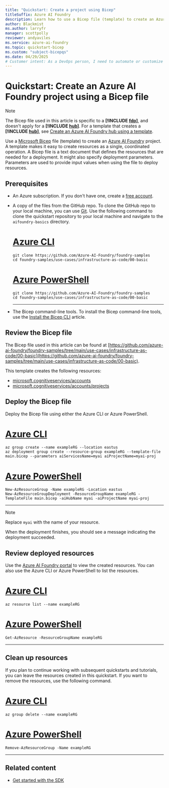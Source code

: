 ```yaml
---
title: "Quickstart: Create a project using Bicep"
titleSuffix: Azure AI Foundry
description: Learn how to use a Bicep file (template) to create an Azure AI Foundry project in your Azure subscription.
author: Blackmist
ms.author: larryfr
manager: scottpolly
reviewer: andyaviles
ms.service: azure-ai-foundry
ms.topic: quickstart-bicep
ms.custom: "subject-bicepqs"
ms.date: 04/29/2025
# Customer intent: As a DevOps person, I need to automate or customize the creation of a hub by using templates.
---
```


# Quickstart: Create an Azure AI Foundry project using a Bicep file

> [!NOTE]
> The Bicep file used in this article is specific to a **[!INCLUDE [fdp](../includes/fdp-project-name.md)]**, and doesn't apply for a **[!INCLUDE [hub](../includes/hub-project-name.md)]**. For a template that creates a **[!INCLUDE [hub](../includes/hub-project-name.md)]**, see [Create an Azure AI Foundry hub using a template](create-azure-ai-hub-template.md).

Use a [Microsoft Bicep](/azure/azure-resource-manager/bicep/overview) file (template) to create an [Azure AI Foundry](https://ai.azure.com) project. A template makes it easy to create resources as a single, coordinated operation. A Bicep file is a text document that defines the resources that are needed for a deployment. It might also specify deployment parameters. Parameters are used to provide input values when using the file to deploy resources.

## Prerequisites

- An Azure subscription. If you don't have one, create a [free account](https://azure.microsoft.com/free/).

- A copy of the files from the GitHub repo. To clone the GitHub repo to your local machine, you can use [Git](https://git-scm.com/). Use the following command to clone the quickstart repository to your local machine and navigate to the `aifoundry-basics` directory.

    # [Azure CLI](#tab/cli)

    ```azurecli
    git clone https://github.com/Azure-AI-Foundry/foundry-samples
    cd foundry-samples/use-cases/infrastructure-as-code/00-basic
    ```

    # [Azure PowerShell](#tab/powershell)

    ```azurepowershell
    git clone https://github.com/Azure-AI-Foundry/foundry-samples
    cd foundry-samples/use-cases/infrastructure-as-code/00-basic
    ```

    ---

- The Bicep command-line tools. To install the Bicep command-line tools, use the [Install the Bicep CLI](/azure/azure-resource-manager/bicep/install) article.

## Review the Bicep file

The Bicep file used in this article can be found at [https://github.com/azure-ai-foundry/foundry-samples/tree/main/use-cases/infrastructure-as-code/00-basic](https://github.com/azure-ai-foundry/foundry-samples/tree/main/use-cases/infrastructure-as-code/00-basic).

This template creates the following resources:

- [microsoft.cognitiveservices/accounts](/azure/templates/microsoft.cognitiveservices/accounts?pivots=deployment-language-bicep)
- [microsoft.cognitiveservices/accounts/projects](/azure/templates/microsoft.cognitiveservices/accounts/projects?pivots=deployment-language-bicep)


## Deploy the Bicep file

Deploy the Bicep file using either the Azure CLI or Azure PowerShell.

# [Azure CLI](#tab/cli)

```azurecli
az group create --name exampleRG --location eastus
az deployment group create --resource-group exampleRG --template-file main.bicep --parameters aiServicesName=myai aiProjectName=myai-proj 
```

# [Azure PowerShell](#tab/powershell)

```azurepowershell
New-AzResourceGroup -Name exampleRG -Location eastus
New-AzResourceGroupDeployment -ResourceGroupName exampleRG -TemplateFile main.bicep -aiHubName myai -aiProjectName myai-proj
```

---

> [!NOTE]
> Replace `myai` with the name of your resource.

When the deployment finishes, you should see a message indicating the deployment succeeded.

## Review deployed resources

Use the [Azure AI Foundry portal](https://ai.azure.com) to view the created resources. You can also use the Azure CLI or Azure PowerShell to list the resources.

# [Azure CLI](#tab/cli)

```azurecli
az resource list --name exampleRG
```

# [Azure PowerShell](#tab/powershell)

```azurepowershell
Get-AzResource -ResourceGroupName exampleRG
```

---

## Clean up resources

If you plan to continue working with subsequent quickstarts and tutorials, you can leave the resources created in this quickstart. If you want to remove the resources, use the following command.

# [Azure CLI](#tab/cli)

```azurecli
az group delete --name exampleRG
```

# [Azure PowerShell](#tab/powershell)

```azurepowershell
Remove-AzResourceGroup -Name exampleRG
```

---

## Related content

- [Get started with the SDK](../quickstarts//get-started-code.md?pivots=fdp-project)
